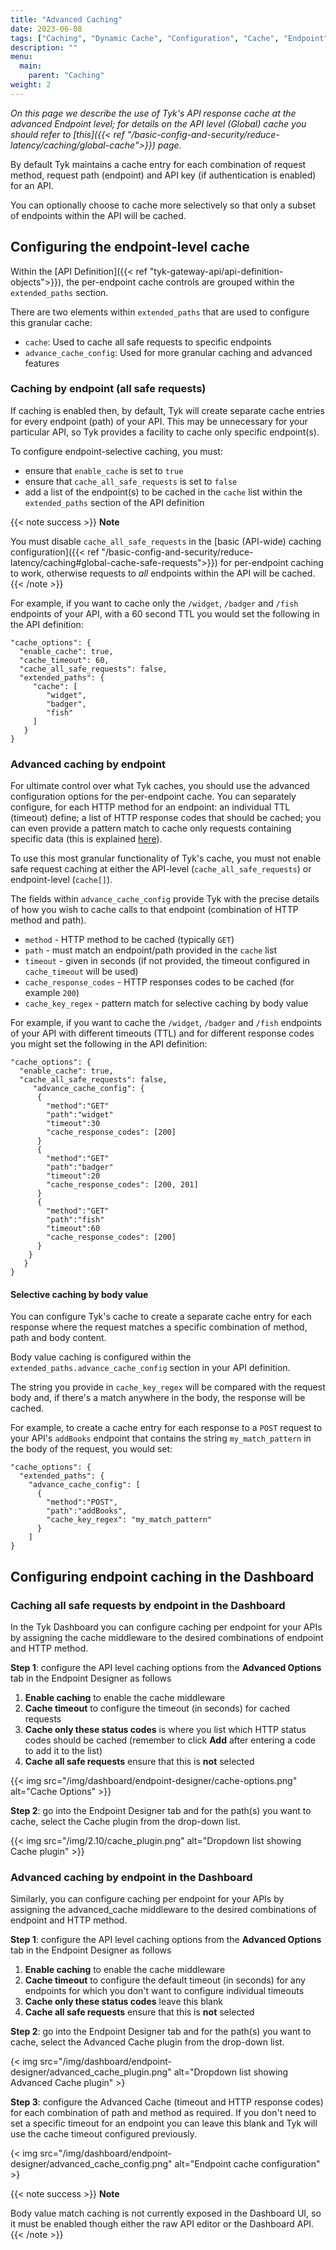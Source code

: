 ```yaml
---
title: "Advanced Caching"
date: 2023-06-08
tags: ["Caching", "Dynamic Cache", "Configuration", "Cache", "Endpoint", "Advanced"]
description: ""
menu:
  main:
    parent: "Caching"
weight: 2
---
```


_On this page we describe the use of Tyk's API response cache at the advanced Endpoint level; for details on the API level (Global) cache you should refer to [this]({{< ref "/basic-config-and-security/reduce-latency/caching/global-cache">}}) page._

By default Tyk maintains a cache entry for each combination of request method, request path (endpoint) and API key (if authentication is enabled) for an API.

You can optionally choose to cache more selectively so that only a subset of endpoints within the API will be cached.

## Configuring the endpoint-level cache
Within the [API Definition]({{< ref "tyk-gateway-api/api-definition-objects">}}), the per-endpoint cache controls are grouped within the `extended_paths` section.

There are two elements within `extended_paths` that are used to configure this granular cache:
 - `cache`: Used to cache all safe requests to specific endpoints
 - `advance_cache_config`: Used for more granular caching and advanced features

### Caching by endpoint (all safe requests)
If caching is enabled then, by default, Tyk will create separate cache entries for every endpoint (path) of your API. This may be unnecessary for your particular API, so Tyk provides a facility to cache only specific endpoint(s).

To configure endpoint-selective caching, you must:
 - ensure that `enable_cache` is set to `true`
 - ensure that `cache_all_safe_requests` is set to `false`
 - add a list of the endpoint(s) to be cached in the `cache` list within the `extended_paths` section of the API definition

{{< note success >}}
**Note**  

You must disable `cache_all_safe_requests` in the [basic (API-wide) caching configuration]({{< ref "/basic-config-and-security/reduce-latency/caching#global-cache-safe-requests">}}) for per-endpoint caching to work, otherwise requests to <i>all</i> endpoints within the API will be cached.
{{< /note >}}

For example, if you want to cache only the `/widget`, `/badger` and `/fish` endpoints of your API, with a 60 second TTL you would set the following in the API definition:

```
"cache_options": {
  "enable_cache": true,
  "cache_timeout": 60,
  "cache_all_safe_requests": false,
  "extended_paths": {
     "cache": [
        "widget",
        "badger",
        "fish"
     ]
   }
}
```

### Advanced caching by endpoint
For ultimate control over what Tyk caches, you should use the advanced configuration options for the per-endpoint cache. You can separately configure, for each HTTP method for an endpoint: an individual TTL (timeout) define; a list of HTTP response codes that should be cached; you can even provide a pattern match to cache only requests containing specific data (this is explained [here](#selective-caching-by-body-value)).

To use this most granular functionality of Tyk's cache, you must not enable safe request caching at either the API-level (`cache_all_safe_requests`) or endpoint-level (`cache[]`).

The fields within `advance_cache_config` provide Tyk with the precise details of how you wish to cache calls to that endpoint (combination of HTTP method and path).
 - `method` - HTTP method to be cached (typically `GET`)
 - `path` - must match an endpoint/path provided in the `cache` list
 - `timeout` - given in seconds (if not provided, the timeout configured in `cache_timeout` will be used)
 - `cache_response_codes` - HTTP responses codes to be cached (for example `200`)
 - `cache_key_regex` - pattern match for selective caching by body value

For example, if you want to cache the `/widget`, `/badger` and `/fish` endpoints of your API with different timeouts (TTL) and for different response codes you might set the following in the API definition:

```
"cache_options": {
  "enable_cache": true,
  "cache_all_safe_requests": false,
     "advance_cache_config": {
      {
        "method":"GET"
        "path":"widget"
        "timeout":30
        "cache_response_codes": [200]
      }
      {
        "method":"GET"
        "path":"badger"
        "timeout":20
        "cache_response_codes": [200, 201]
      }
      {
        "method":"GET"
        "path":"fish"
        "timeout":60
        "cache_response_codes": [200]
      }
    }
   }
}
```

#### Selective caching by body value
You can configure Tyk's cache to create a separate cache entry for each response where the request matches a specific combination of method, path and body content.

Body value caching is configured within the `extended_paths.advance_cache_config` section in your API definition.

The string you provide in `cache_key_regex` will be compared with the request body and, if there's a match anywhere in the body, the response will be cached.

For example, to create a cache entry for each response to a `POST` request to your API's `addBooks` endpoint that contains the string `my_match_pattern` in the body of the request, you would set:
```
"cache_options": {
  "extended_paths": {
    "advance_cache_config": [
      {
        "method":"POST",
        "path":"addBooks",
        "cache_key_regex": "my_match_pattern"
      }
    ]
}
```

## Configuring endpoint caching in the Dashboard

### Caching all safe requests by endpoint in the Dashboard
In the Tyk Dashboard you can configure caching per endpoint for your APIs by assigning the cache middleware to the desired combinations of endpoint and HTTP method.

**Step 1**: configure the API level caching options from the **Advanced Options** tab in the Endpoint Designer as follows
  1. **Enable caching** to enable the cache middleware
  2. **Cache timeout** to configure the timeout (in seconds) for cached requests
  3. **Cache only these status codes** is where you list which HTTP status codes should be cached (remember to click **Add** after entering a code to add it to the list)
  4. **Cache all safe requests** ensure that this is **not** selected

{{< img src="/img/dashboard/endpoint-designer/cache-options.png" alt="Cache Options" >}}

**Step 2**: go into the Endpoint Designer tab and for the path(s) you want to cache, select the Cache plugin from the drop-down list.

{{< img src="/img/2.10/cache_plugin.png" alt="Dropdown list showing Cache plugin" >}}

### Advanced caching by endpoint in the Dashboard
Similarly, you can configure caching per endpoint for your APIs by assigning the advanced_cache middleware to the desired combinations of endpoint and HTTP method.

**Step 1**: configure the API level caching options from the **Advanced Options** tab in the Endpoint Designer as follows
  1. **Enable caching** to enable the cache middleware
  2. **Cache timeout** to configure the default timeout (in seconds) for any endpoints for which you don't want to configure individual timeouts
  3. **Cache only these status codes** leave this blank
  4. **Cache all safe requests** ensure that this is **not** selected

**Step 2**: go into the Endpoint Designer tab and for the path(s) you want to cache, select the Advanced Cache plugin from the drop-down list.

{< img src="/img/dashboard/endpoint-designer/advanced_cache_plugin.png" alt="Dropdown list showing Advanced Cache plugin" >}

**Step 3**: configure the Advanced Cache (timeout and HTTP response codes) for each combination of path and method as required. If you don't need to set a specific timeout for an endpoint you can leave this blank and Tyk will use the cache timeout configured previously.

{< img src="/img/dashboard/endpoint-designer/advanced_cache_config.png" alt="Endpoint cache configuration" >}

{{< note success >}}
**Note**  

Body value match caching is not currently exposed in the Dashboard UI, so it must be enabled though either the raw API editor or the Dashboard API. 
{{< /note >}}




